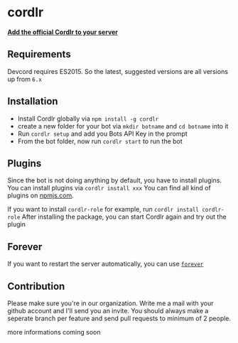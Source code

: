 # cordlr

[**Add the official Cordlr to your server**](https://discordapp.com/oauth2/authorize?client_id=223165778357256194&scope=bot&permissions=0x00000008)

## Requirements

Devcord requires ES2015. So the latest, suggested versions are all versions up from `6.x`

## Installation

* Install Cordlr globally via `npm install -g cordlr`
* create a new folder for your bot via `mkdir botname` and `cd botname` into it
* Run `cordlr setup` and add you Bots API Key in the prompt
* From the bot folder, now run `cordlr start` to run the bot

## Plugins

Since the bot is not doing anything by default, you have to install plugins. You can install plugins via `cordlr install xxx`
You can find all kind of plugins on [npmjs.com](https://www.npmjs.com/search?q=cordlr-).

If you want to install `cordlr-role` for example, run `cordlr install cordlr-role`
After installing the package, you can start Cordlr again and try out the plugin

## Forever
If you want to restart the server automatically, you can use [`forever`](https://www.npmjs.com/package/forever)

## Contribution

Please make sure you're in our organization. Write me a mail with your github account and I'll send you an invite.
You should always make a seperate branch per feature and send pull requests to minimum of 2 people.

more informations coming soon
